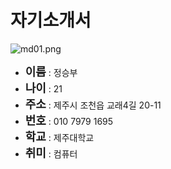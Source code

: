 <h1>자기소개서</h1>


![md01.png](http://postfiles15.naver.net/20160329_46/tmdrnjs54_1459239046940Whyph_PNG/md01.png?type=w3)

<ul>
<li><b> <font size="4">이름</b></font> : 정승부
	    
<li><b> <font size="4">나이</b></font> : 21
		    
<li><b> <font size="4">주소</b></font> : 제주시 조천읍 교래4길 20-11
			    
<li><b> <font size="4">번호</b></font> : 010 7979 1695 
				    
<li><b> <font size="4">학교</b></font> : 제주대학교
					    	
<li><b> <font size="4">취미</b></font> : 컴퓨터
</ul>



